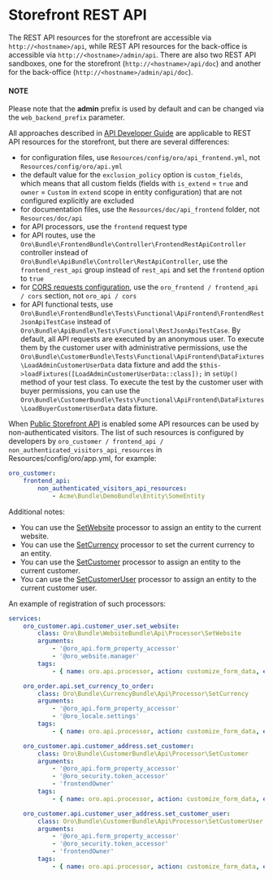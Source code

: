 <a id="web-api-storefront"></a>

# Storefront REST API

The REST API resources for the storefront are accessible via `http://<hostname>/api`, while REST API resources for the back-office is accessible via `http://<hostname>/admin/api`. There are also two REST API sandboxes, one for the storefront (`http://<hostname>/api/doc`) and another
for the back-office (`http://<hostname>/admin/api/doc`).

#### NOTE
Please note that the **admin** prefix is used by default and can be changed via the `web_backend_prefix` parameter.

All approaches described in [API Developer Guide](index.md#web-api) are applicable to REST API resources for the storefront, but there are several differences:

- for configuration files, use `Resources/config/oro/api_frontend.yml`, not `Resources/config/oro/api.yml`
- the default value for the `exclusion_policy` option is `custom_fields`, which means that all custom fields (fields with `is_extend` = `true` and `owner` = `Custom` in `extend` scope in entity configuration) that are not configured explicitly are excluded
- for documentation files, use the `Resources/doc/api_frontend` folder, not `Resources/doc/api`
- for API processors, use the `frontend` request type
- for API routes, use the `Oro\Bundle\FrontendBundle\Controller\FrontendRestApiController` controller instead of `Oro\Bundle\ApiBundle\Controller\RestApiController`, use the `frontend_rest_api` group instead of `rest_api` and set the `frontend` option to `true`
- for [CORS requests configuration](cors.md#api-cors-config), use the `oro_frontend / frontend_api / cors` section, not `oro_api / cors`
- for API functional tests, use `Oro\Bundle\FrontendBundle\Tests\Functional\ApiFrontend\FrontendRestJsonApiTestCase` instead of
  `Oro\Bundle\ApiBundle\Tests\Functional\RestJsonApiTestCase`. By default, all API requests are executed by an anonymous user. To execute them by the customer user with administrative permissions, use the  `Oro\Bundle\CustomerBundle\Tests\Functional\ApiFrontend\DataFixtures\LoadAdminCustomerUserData` data fixture and add the `$this->loadFixtures([LoadAdminCustomerUserData::class]);` in `setUp()` method of your test class. To execute the test by the customer user with buyer permissions, you can use the `Oro\Bundle\CustomerBundle\Tests\Functional\ApiFrontend\DataFixtures\LoadBuyerCustomerUserData` data fixture.

When [Public Storefront API](../../user/back-office/system/configuration/system/general-setup/application.md#admin-configuration-application) is enabled some API resources can be used by non-authenticated visitors. The list of such resources is configured by developers by `oro_customer / frontend_api / non_authenticated_visitors_api_resources` in Resources/config/oro/app.yml, for example:

```yaml
oro_customer:
    frontend_api:
        non_authenticated_visitors_api_resources:
            - Acme\Bundle\DemoBundle\Entity\SomeEntity
```

Additional notes:

- You can use the <a href="https://github.com/oroinc/customer-portal/tree/6.1/src/Oro/Bundle/WebsiteBundle/Api/Processor/SetWebsite.php" target="_blank">SetWebsite</a> processor to assign an entity to the current website.
- You can use the <a href="https://github.com/oroinc/platform/tree/6.1/src/Oro/Bundle/CurrencyBundle/Api/Processor/SetCurrency.php" target="_blank">SetCurrency</a> processor to set the current currency to an entity.
- You can use the <a href="https://github.com/oroinc/customer-portal/tree/6.1/src/Oro/Bundle/CustomerBundle/Api/Processor/SetCustomer.php" target="_blank">SetCustomer</a> processor to assign an entity to the current customer.
- You can use the <a href="https://github.com/oroinc/customer-portal/tree/6.1/src/Oro/Bundle/CustomerBundle/Api/Processor/SetCustomerUser.php" target="_blank">SetCustomerUser</a> processor to assign an entity to the current customer user.

An example of registration of such processors:

```yaml
services:
    oro_customer.api.customer_user.set_website:
        class: Oro\Bundle\WebsiteBundle\Api\Processor\SetWebsite
        arguments:
            - '@oro_api.form_property_accessor'
            - '@oro_website.manager'
        tags:
            - { name: oro.api.processor, action: customize_form_data, event: pre_validate, requestType: frontend, parentAction: create, class: Oro\Bundle\CustomerBundle\Entity\CustomerUser, priority: 20 }

    oro_order.api.set_currency_to_order:
        class: Oro\Bundle\CurrencyBundle\Api\Processor\SetCurrency
        arguments:
            - '@oro_api.form_property_accessor'
            - '@oro_locale.settings'
        tags:
            - { name: oro.api.processor, action: customize_form_data, event: pre_validate, requestType: frontend, parentAction: create, class: Oro\Bundle\OrderBundle\Entity\Order, priority: 15 }

    oro_customer.api.customer_address.set_customer:
        class: Oro\Bundle\CustomerBundle\Api\Processor\SetCustomer
        arguments:
            - '@oro_api.form_property_accessor'
            - '@oro_security.token_accessor'
            - 'frontendOwner'
        tags:
            - { name: oro.api.processor, action: customize_form_data, event: pre_validate, requestType: frontend, parentAction: create, class: Oro\Bundle\CustomerBundle\Entity\CustomerAddress, priority: 10 }

    oro_customer.api.customer_user_address.set_customer_user:
        class: Oro\Bundle\CustomerBundle\Api\Processor\SetCustomerUser
        arguments:
            - '@oro_api.form_property_accessor'
            - '@oro_security.token_accessor'
            - 'frontendOwner'
        tags:
            - { name: oro.api.processor, action: customize_form_data, event: pre_validate, requestType: frontend, parentAction: create, class: Oro\Bundle\CustomerBundle\Entity\CustomerUserAddress, priority: 10 }
```

<!-- Frontend -->
